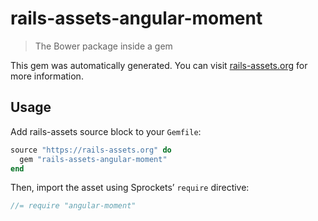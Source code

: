 # rails-assets-angular-moment

> The Bower package inside a gem

This gem was automatically generated. You can visit [rails-assets.org](https://rails-assets.org) for more information.

## Usage

Add rails-assets source block to your `Gemfile`:

```ruby
source "https://rails-assets.org" do
  gem "rails-assets-angular-moment"
end

```

Then, import the asset using Sprockets’ `require` directive:

```js
//= require "angular-moment"
```
